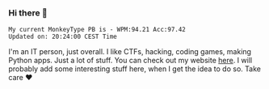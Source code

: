 ### Hi there 👋
<!-- PB START -->
```
My current MonkeyType PB is - WPM:94.21 Acc:97.42
Updated on: 20:24:00 CEST Time
```
<!-- PB END -->
I'm an IT person, just overall. I like CTFs, hacking, coding games, making Python apps. Just a lot of stuff.
You can check out my website [here](https://skill3472.github.io/).
I will probably add some interesting stuff here, when I get the idea to do so. Take care ❤️
